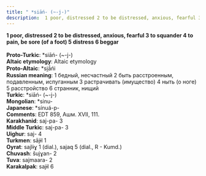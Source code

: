 ```yaml
---
title: " *siāń- (~-j-)"
description:  1 poor, distressed 2 to be distressed, anxious, fearful 3 to squander 4 to pain, be sore (of a foot) 5 distress 6 beggar
---
```

<strong> 1 poor, distressed 2 to be distressed, anxious, fearful 3 to squander 4 to pain, be sore (of a foot) 5 distress 6 beggar</strong><br><br>
<strong>Proto-Turkic</strong>:  *siāń- (~-j-)<br>
<strong>Altaic etymology</strong>:  Altaic etymology<br>
<strong> Proto-Altaic</strong>:  *si̯ā́ńi<br>
<strong>Russian meaning</strong>:  1 бедный, несчастный 2 быть расстроенным, подавленным, испуганным 3 растрачивать (имущество) 4 ныть (о ноге) 5 расстройство 6 странник, нищий<br>
<strong>Turkic</strong>:  *siāń- (~-j-)<br>
<strong>Mongolian</strong>:  *sinu-<br>
<strong>Japanese</strong>:  *sínuá-p-<br>
<strong>Comments</strong>:  EDT 859, Ашм. XVII, 111.<br>
<strong>Karakhanid</strong>:  saj-pa- 3<br>
<strong>Middle Turkic</strong>:  saj-pa- 3<br>
<strong>Uighur</strong>:  saj- 4<br>
<strong>Turkmen</strong>:  sājɨl 1<br>
<strong>Oyrat</strong>:  sajlɨɣ 1 (dial.), sajaq 5 (dial., R - Kumd.)<br>
<strong>Chuvash</strong>:  šujɣan- 2<br>
<strong>Tuva</strong>:  sajmaara- 2<br>
<strong>Karakalpak</strong>:  sajɨl 6<br>


